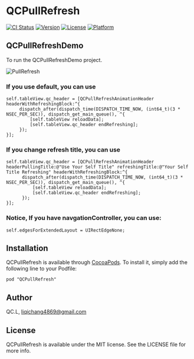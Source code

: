 # QCPullRefresh

[![CI Status](http://img.shields.io/travis/QCL/QCPullRefresh.svg?style=flat)](https://travis-ci.org/QCL/QCPullRefresh)
[![Version](https://img.shields.io/cocoapods/v/QCPullRefresh.svg?style=flat)](http://cocoapods.org/pods/QCPullRefresh)
[![License](https://img.shields.io/cocoapods/l/QCPullRefresh.svg?style=flat)](http://cocoapods.org/pods/QCPullRefresh)
[![Platform](https://img.shields.io/cocoapods/p/QCPullRefresh.svg?style=flat)](http://cocoapods.org/pods/QCPullRefresh)

## QCPullRefreshDemo

To run the QCPullRefreshDemo project. 

![PullRefresh](pullRefresh.gif)

### If you use default, you can use

```
self.tableView.qc_header = [QCPullRefreshAnimationHeader headerWithRefreshingBlock:^{
     dispatch_after(dispatch_time(DISPATCH_TIME_NOW, (int64_t)(3 * NSEC_PER_SEC)), dispatch_get_main_queue(), ^{
         [self.tableView reloadData];
         [self.tableView.qc_header endRefreshing];
     });
}];
```

### If you change refresh title, you can use 

```
self.tableView.qc_header = [QCPullRefreshAnimationHeader headerPullingTitle:@"Use Your Self Title" refreshingTitle:@"Your Self Title Refreshing" headerWithRefreshingBlock:^{
      dispatch_after(dispatch_time(DISPATCH_TIME_NOW, (int64_t)(3 * NSEC_PER_SEC)), dispatch_get_main_queue(), ^{
          [self.tableView reloadData];
          [self.tableView.qc_header endRefreshing];
      });
}];
```
### Notice, If you have navgationController, you can use:

```
self.edgesForExtendedLayout = UIRectEdgeNone;
```

## Installation

QCPullRefresh is available through [CocoaPods](http://cocoapods.org). To install
it, simply add the following line to your Podfile:

```
pod "QCPullRefresh"
```

## Author

QC.L, liqichang4869@gmail.com

## License

QCPullRefresh is available under the MIT license. See the LICENSE file for more info.

